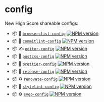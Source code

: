 # config

New High Score shareable configs:

- :package: :hedgehog: [`browserslist-config`](packages/browserslist-config) [![NPM version](https://img.shields.io/npm/v/@newhighsco/browserslist-config.svg)](https://www.npmjs.com/package/@newhighsco/browserslist-config)
- :package: :speech_balloon: [`commitlint-config`](packages/commitlint-config) [![NPM version](https://img.shields.io/npm/v/@newhighsco/commitlint-config.svg)](https://www.npmjs.com/package/@newhighsco/commitlint-config)
- :package: :writing_hand: [`editor-config`](packages/editor-config) [![NPM version](https://img.shields.io/npm/v/@newhighsco/editor-config.svg)](https://www.npmjs.com/package/@newhighsco/editor-config)
- :package: :postbox: [`postcss-config`](packages/postcss-config) [![NPM version](https://img.shields.io/npm/v/@newhighsco/postcss-config.svg)](https://www.npmjs.com/package/@newhighsco/postcss-config)
- :package: :nail_care: [`prettier-config`](packages/prettier-config) [![NPM version](https://img.shields.io/npm/v/@newhighsco/prettier-config.svg)](https://www.npmjs.com/package/@newhighsco/prettier-config)
- :package: :rocket: [`release-config`](packages/release-config) [![NPM version](https://img.shields.io/npm/v/@newhighsco/release-config.svg)](https://www.npmjs.com/package/@newhighsco/release-config)
- :package: :recycle: [`renovate-config`](packages/renovate-config) [![NPM version](https://img.shields.io/npm/v/@newhighsco/renovate-config.svg)](https://www.npmjs.com/package/@newhighsco/renovate-config)
- :package: :necktie: [`stylelint-config`](packages/stylelint-config) [![NPM version](https://img.shields.io/npm/v/@newhighsco/stylelint-config.svg)](https://www.npmjs.com/package/@newhighsco/stylelint-config)
- :package: :gear: [`svgo-config`](packages/svgo-config) [![NPM version](https://img.shields.io/npm/v/@newhighsco/svgo-config.svg)](https://www.npmjs.com/package/@newhighsco/svgo-config)
